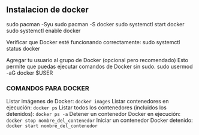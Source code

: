 ## Instalacion de docker

sudo pacman -Syu
sudo pacman -S docker
sudo systemctl start docker
sudo systemctl enable docker

Verificar que Docker esté funcionando correctamente:
sudo systemctl status docker

Agregar tu usuario al grupo de Docker (opcional pero recomendado)
Esto permite que puedas ejecutar comandos de Docker sin sudo.
sudo usermod -aG docker $USER

### COMANDOS PARA DOCKER 

Listar imágenes de Docker:
`docker images`
Listar contenedores en ejecución:
`docker ps`
Listar todos los contenedores (incluidos los detenidos):
`docker ps -a`
Detener un contenedor Docker en ejecución:
`docker stop nombre_del_contenedor`
Iniciar un contenedor Docker detenido:
`docker start nombre_del_contenedor`